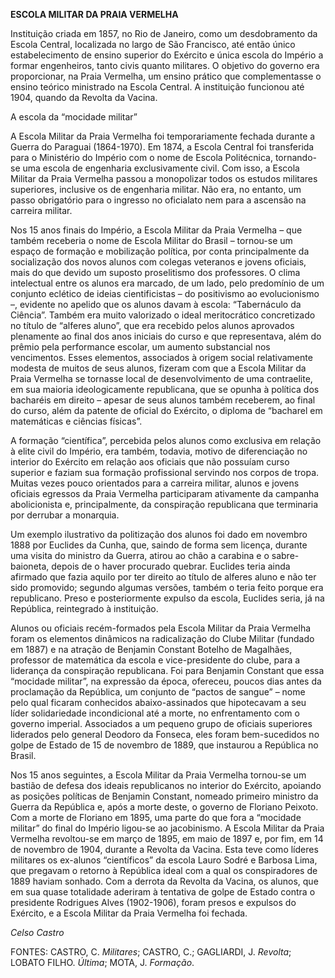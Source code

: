 **ESCOLA MILITAR DA PRAIA VERMELHA**

Instituição criada em 1857, no Rio de Janeiro, como um desdobramento da
Escola Central, localizada no largo de São Francisco, até então único
estabelecimento de ensino superior do Exército e única escola do Império
a formar engenheiros, tanto civis quanto militares. O objetivo do
governo era proporcionar, na Praia Vermelha, um ensino prático que
complementasse o ensino teórico ministrado na Escola Central. A
instituição funcionou até 1904, quando da Revolta da Vacina.

A escola da “mocidade militar”

A Escola Militar da Praia Vermelha foi temporariamente fechada durante a
Guerra do Paraguai (1864-1970). Em 1874, a Escola Central foi
transferida para o Ministério do Império com o nome de Escola
Politécnica, tornando-se uma escola de engenharia exclusivamente civil.
Com isso, a Escola Militar da Praia Vermelha passou a monopolizar todos
os estudos militares superiores, inclusive os de engenharia militar. Não
era, no entanto, um passo obrigatório para o ingresso no oficialato nem
para a ascensão na carreira militar.

Nos 15 anos finais do Império, a Escola Militar da Praia Vermelha – que
também receberia o nome de Escola Militar do Brasil – tornou-se um
espaço de formação e mobilização política, por conta principalmente da
socialização dos novos alunos com colegas veteranos e jovens oficiais,
mais do que devido um suposto proselitismo dos professores. O clima
intelectual entre os alunos era marcado, de um lado, pelo predomínio de
um conjunto eclético de ideias cientificistas – do positivismo ao
evolucionismo –, evidente no apelido que os alunos davam à escola:
“Tabernáculo da Ciência”. Também era muito valorizado o ideal
meritocrático concretizado no título de “alferes aluno”, que era
recebido pelos alunos aprovados plenamente ao final dos anos iniciais do
curso e que representava, além do prêmio pela performance escolar, um
aumento substancial nos vencimentos. Esses elementos, associados à
origem social relativamente modesta de muitos de seus alunos, fizeram
com que a Escola Militar da Praia Vermelha se tornasse local de
desenvolvimento de uma contraelite, em sua maioria ideologicamente
republicana, que se opunha à política dos bacharéis em direito – apesar
de seus alunos também receberem, ao final do curso, além da patente de
oficial do Exército, o diploma de “bacharel em matemáticas e ciências
físicas”.

A formação “científica”, percebida pelos alunos como exclusiva em
relação à elite civil do Império, era também, todavia, motivo de
diferenciação no interior do Exército em relação aos oficiais que não
possuíam curso superior e faziam sua formação profissional servindo nos
corpos de tropa. Muitas vezes pouco orientados para a carreira militar,
alunos e jovens oficiais egressos da Praia Vermelha participaram
ativamente da campanha abolicionista e, principalmente, da conspiração
republicana que terminaria por derrubar a monarquia.

Um exemplo ilustrativo da politização dos alunos foi dado em novembro
1888 por Euclides da Cunha, que, saindo de forma sem licença, durante
uma visita do ministro da Guerra, atirou ao chão a carabina e o
sabre-baioneta, depois de o haver procurado quebrar. Euclides teria
ainda afirmado que fazia aquilo por ter direito ao título de alferes
aluno e não ter sido promovido; segundo algumas versões, também o teria
feito porque era republicano. Preso e posteriormente expulso da escola,
Euclides seria, já na República, reintegrado à instituição.

Alunos ou oficiais recém-formados pela Escola Militar da Praia Vermelha
foram os elementos dinâmicos na radicalização do Clube Militar (fundado
em 1887) e na atração de Benjamin Constant Botelho de Magalhães,
professor de matemática da escola e vice-presidente do clube, para a
liderança da conspiração republicana. Foi para Benjamin Constant que
essa “mocidade militar”, na expressão da época, ofereceu, poucos dias
antes da proclamação da República, um conjunto de “pactos de sangue” –
nome pelo qual ficaram conhecidos abaixo-assinados que hipotecavam a seu
líder solidariedade incondicional até a morte, no enfrentamento com o
governo imperial. Associados a um pequeno grupo de oficiais superiores
liderados pelo general Deodoro da Fonseca, eles foram bem-sucedidos no
golpe de Estado de 15 de novembro de 1889, que instaurou a República no
Brasil.

Nos 15 anos seguintes, a Escola Militar da Praia Vermelha tornou-se um
bastião de defesa dos ideais republicanos no interior do Exército,
apoiando as posições políticas de Benjamin Constant, nomeado primeiro
ministro da Guerra da República e, após a morte deste, o governo de
Floriano Peixoto. Com a morte de Floriano em 1895, uma parte do que fora
a “mocidade militar” do final do Império ligou-se ao jacobinismo. A
Escola Militar da Praia Vermelha revoltou-se em março de 1895, em maio
de 1897 e, por fim, em 14 de novembro de 1904, durante a Revolta da
Vacina. Esta teve como líderes militares os ex-alunos “científicos” da
escola Lauro Sodré e Barbosa Lima, que pregavam o retorno à República
ideal com a qual os conspiradores de 1889 haviam sonhado. Com a derrota
da Revolta da Vacina, os alunos, que em sua quase totalidade aderiram à
tentativa de golpe de Estado contra o presidente Rodrigues Alves
(1902-1906), foram presos e expulsos do Exército, e a Escola Militar da
Praia Vermelha foi fechada.

*Celso Castro*

FONTES: CASTRO, C. *Militares*; CASTRO, C.; GAGLIARDI, J. *Revolta*;
LOBATO FILHO. *Última*; MOTA, J. *Formação*.
